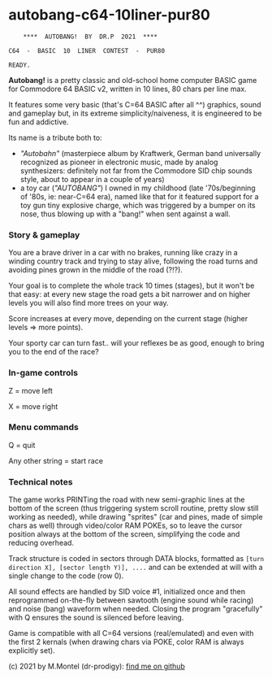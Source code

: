 # autobang-c64-10liner-pur80

        ****  AUTOBANG!  BY  DR.P  2021  ****    
           
    C64  -  BASIC  10  LINER  CONTEST  -  PUR80  
    
    READY.
    
**Autobang!** is a pretty classic and old-school home computer BASIC game for Commodore 64 BASIC v2, written in 10 lines, 80 chars per line max.

It features some very basic (that's C=64 BASIC after all ^^) graphics, sound and gameplay but, in its extreme simplicity/naiveness, it is engineered to be fun and addictive.

Its name is a tribute both to:
 - *"Autobahn"* (masterpiece album by Kraftwerk, German band universally recognized as pioneer in electronic music, made by analog synthesizers: definitely not far from the Commodore SID chip sounds style, about to appear in a couple of years)
 - a toy car (*"AUTOBANG"*) I owned in my childhood (late '70s/beginning of '80s, ie: near-C=64 era), named like that for it featured support for a toy gun tiny explosive charge, which was triggered by a bumper on its nose, thus blowing up with a "bang!" when sent against a wall.

### Story & gameplay
You are a brave driver in a car with no brakes, running like crazy in a winding country track and trying to stay alive, following the road turns and avoiding pines grown in the middle of the road (?!?).

Your goal is to complete the whole track 10 times (stages), but it won't be that easy: at every new stage the road gets a bit narrower and on higher levels you will also find more trees on your way.

Score increases at every move, depending on the current stage (higher levels => more points).

Your sporty car can turn fast.. will your reflexes be as good, enough to bring you to the end of the race? 

### In-game controls
Z = move left

X = move right

### Menu commands
Q = quit

Any other string = start race

###  Technical notes
The game works PRINTing the road with new semi-graphic lines at the bottom of the screen (thus triggering system scroll routine, pretty slow still working as needed), while drawing "sprites" (car and pines, made of simple chars as well) through video/color RAM POKEs, so to leave the cursor position always at the bottom of the screen, simplifying the code and reducing overhead.

Track structure is coded in sectors through DATA blocks, formatted as `[turn direction X], [sector length Y)], ....` and can be extended at will with a single change to the code (row 0).

All sound effects are handled by SID voice #1, initialized once and then reprogrammed on-the-fly between sawtooth (engine sound while racing) and noise (bang) waveform when needed. Closing the program "gracefully" with Q ensures the sound is silenced before leaving.

Game is compatible with all C=64 versions (real/emulated) and even with the first 2 kernals (when drawing chars via POKE, color RAM is always explicitly set).

(c) 2021 by M.Montel (dr-prodigy): [find me on github](https://github.com/dr-prodigy/)